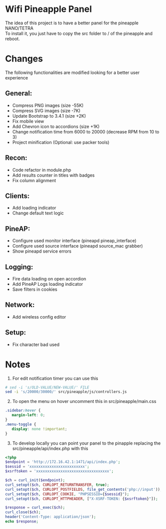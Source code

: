 # Wifi Pineapple Panel

The idea of this project is to have a better panel for the pineapple NANO/TETRA  
To install it, you just have to copy the src folder to / of the pineapple and reboot.


# Changes

The following functionalities are modified looking for a better user experience

## General:
 - Compress PNG images (size -55K)
 - Compress SVG images (size -7K)
 - Update Bootstrap to 3.4.1 (size +2K)
 - Fix mobile view
 - Add Chevron icon to accordions (size +1K)
 - Change notification time from 6000 to 20000 (decrease RPM from 10 to 3)
 - Project minification (Optional: use packer tools)

## Recon:
 - Code refactor in module.php
 - Add results counter in titles with badges
 - Fix column alignment

## Clients:
 - Add loading indicator
 - Change default text logic

## PineAP:
 - Configure used monitor interface (pineapd pineap_interface)
 - Configure used source interface (pineapd source_mac grabber)
 - Show pineapd service errors

## Logging:
 - Fire data loading on open accordion
 - Add PineAP Logs loading indicator
 - Save filters in cookies

## Network:
 - Add wireless config editor

## Setup:
 - Fix character bad used


# Notes

 1. For edit notification timer you can use this
 ```bash
 # sed -i 's/OLD-VALUE/NEW-VALUE/' FILE
 sed -i 's/20000/30000/' src/pineapple/js/controllers.js
```

 2. To open the menu on hover uncomment this in src/pineapple/main.css
 ```css
.sidebar:hover {
	margin-left: 0;
}
.menu-toggle {
	display: none !important;
}
```

3. To develop locally you can point your panel to the pinapple replacing the src/pineapple/api/index.php with this
 ```php
<?php
$endpoint = 'http://172.16.42.1:1471/api/index.php';
$sessid = 'xxxxxxxxxxxxxxxxxxxxxxxxx';
$xsrftoken = 'xxxxxxxxxxxxxxxxxxxxxxxxxxxxxxxxx';

$ch = curl_init($endpoint);
curl_setopt($ch, CURLOPT_RETURNTRANSFER, true);
curl_setopt($ch, CURLOPT_POSTFIELDS, file_get_contents('php://input'));
curl_setopt($ch, CURLOPT_COOKIE, "PHPSESSID={$sessid}");
curl_setopt($ch, CURLOPT_HTTPHEADER, ["X-XSRF-TOKEN: {$xsrftoken}"]);

$response = curl_exec($ch);
curl_close($ch);
header('Content-Type: application/json');
echo $response;
```
